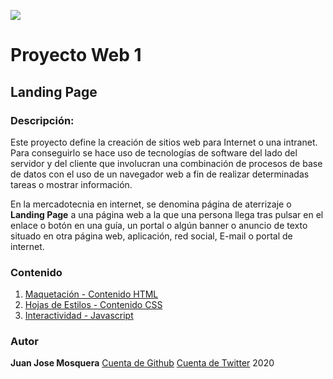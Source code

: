 ![](https://i.imgur.com/1bMIBGH.jpg)
# Proyecto Web 1
## Landing Page

### Descripción:

Este proyecto define la creación de sitios web para Internet o una intranet. Para conseguirlo se hace uso de tecnologías de software del lado del servidor y del cliente que involucran una combinación de procesos de base de datos con el uso de un navegador web a fin de realizar determinadas tareas o mostrar información.

En la mercadotecnia en internet, se denomina página de aterrizaje o **Landing Page** a una página web a la que una persona llega tras pulsar en el enlace o botón en una guía, un portal o algún banner o anuncio de texto situado en otra página web, aplicación, red social, E-mail o portal de internet.


### Contenido

1. [Maquetación - Contenido HTML](index.html/)
2. [Hojas de Estilos - Contenido CSS](style.css/)
3. [Interactividad - Javascript](script.js/)

### Autor

**Juan Jose Mosquera**
[Cuenta de Github](https://github.com/SiegFried749)
[Cuenta de Twitter](https://twitter.com/juanjosexp04)
2020

